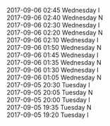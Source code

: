 2017-09-06 02:45 Wednesday  I  
2017-09-06 02:40 Wednesday  N  
2017-09-06 02:30 Wednesday  I  
2017-09-06 02:20 Wednesday  N  
2017-09-06 02:10 Wednesday  I  
2017-09-06 01:50 Wednesday  N  
2017-09-06 01:45 Wednesday  I  
2017-09-06 01:35 Wednesday  N  
2017-09-06 01:30 Wednesday  I  
2017-09-06 01:05 Wednesday  N  
2017-09-05 20:30 Tuesday  I  
2017-09-05 20:05 Tuesday  N  
2017-09-05 20:00 Tuesday  I  
2017-09-05 19:35 Tuesday  N  
2017-09-05 19:20 Tuesday  I  
